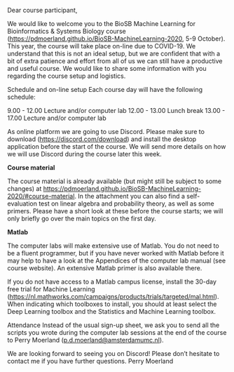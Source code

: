 Dear course participant,

We would like to welcome you to the BioSB Machine Learning for Bioinformatics & Systems Biology course (https://pdmoerland.github.io/BioSB-MachineLearning-2020, 5-9 October). This year, the course will take place on-line due to COVID-19. We understand that this is not an ideal setup, but we are confident that with a bit of extra patience and effort from all of us we can still have a productive and useful course. We would like to share some information with you regarding the course setup and logistics.

Schedule and on-line setup
Each course day will have the following schedule:

   9.00 - 12.00 Lecture and/or computer lab
   12.00 - 13.00 Lunch break
   13.00 - 17.00 Lecture and/or computer lab

As onIine platform we are going to use Discord. Please make sure to download (https://discord.com/download) and install the desktop application before the start of the course. We will send more details on how we will use Discord during the course later this week.

**Course material**

The course material is already available (but might still be subject to some changes) at https://pdmoerland.github.io/BioSB-MachineLearning-2020/#course-material. In the attachment you can also find a self-evaluation test on linear algebra and probability theory, as well as some primers. Please have a short look at these before the course starts; we will only briefly go over the main topics on the first day.

**Matlab**

The computer labs will make extensive use of Matlab. You do not need to be a fluent programmer, but if you have never worked with Matlab before it may help to have a look at the Appendices of the computer lab manual (see course website). An extensive Matlab primer is also available there. 

If you do not have access to a Matlab campus license, install the 30-day free trial for Machine Learning (https://nl.mathworks.com/campaigns/products/trials/targeted/mal.html). When indicating which toolboxes to install, you should at least select the Deep Learning toolbox and the Statistics and Machine Learning toolbox.

Attendance
Instead of the usual sign-up sheet, we ask you to send all the scripts you wrote during the computer lab sessions at the end of the course to Perry Moerland (p.d.moerland@amsterdamumc.nl).

We are looking forward to seeing you on Discord! Please don’t hesitate to contact me if you have further questions.
Perry Moerland
